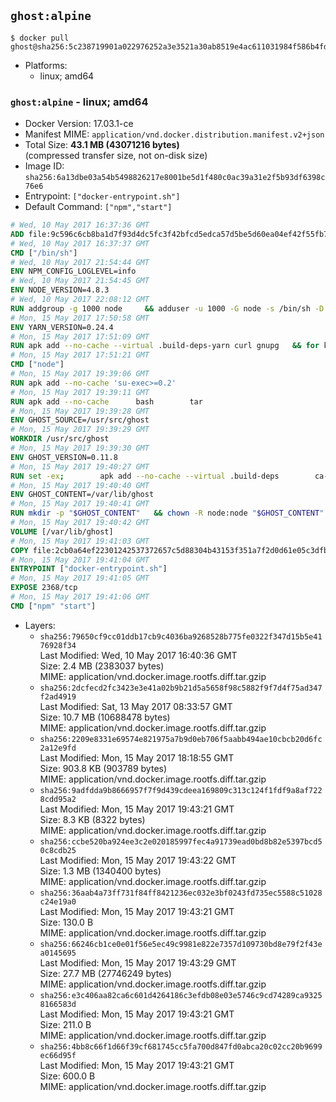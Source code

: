 ## `ghost:alpine`

```console
$ docker pull ghost@sha256:5c238719901a022976252a3e3521a30ab8519e4ac611031984f586b4fddfac68
```

-	Platforms:
	-	linux; amd64

### `ghost:alpine` - linux; amd64

-	Docker Version: 17.03.1-ce
-	Manifest MIME: `application/vnd.docker.distribution.manifest.v2+json`
-	Total Size: **43.1 MB (43071216 bytes)**  
	(compressed transfer size, not on-disk size)
-	Image ID: `sha256:6a13dbe03a54b5498826217e8001be5d1f480c0ac39a31e2f5b93df6398c76e6`
-	Entrypoint: `["docker-entrypoint.sh"]`
-	Default Command: `["npm","start"]`

```dockerfile
# Wed, 10 May 2017 16:37:36 GMT
ADD file:9c596c6cb8ba1d7f93d4dc5fc3f42bfcd5edca57d5be5d60ea04ef42f55fb7a8 in / 
# Wed, 10 May 2017 16:37:37 GMT
CMD ["/bin/sh"]
# Wed, 10 May 2017 21:54:44 GMT
ENV NPM_CONFIG_LOGLEVEL=info
# Wed, 10 May 2017 21:54:45 GMT
ENV NODE_VERSION=4.8.3
# Wed, 10 May 2017 22:08:12 GMT
RUN addgroup -g 1000 node     && adduser -u 1000 -G node -s /bin/sh -D node     && apk add --no-cache         libstdc++     && apk add --no-cache --virtual .build-deps         binutils-gold         curl         g++         gcc         gnupg         libgcc         linux-headers         make         python   && for key in     9554F04D7259F04124DE6B476D5A82AC7E37093B     94AE36675C464D64BAFA68DD7434390BDBE9B9C5     FD3A5288F042B6850C66B31F09FE44734EB7990E     71DCFD284A79C3B38668286BC97EC7A07EDE3FC1     DD8F2338BAE7501E3DD5AC78C273792F7D83545D     B9AE9905FFD7803F25714661B63B535A4C206CA9     C4F0DFFF4E8C1A8236409D08E73BC641CC11F4C8     56730D5401028683275BD23C23EFEFE93C4CFFFE   ; do     gpg --keyserver ha.pool.sks-keyservers.net --recv-keys "$key" ||     gpg --keyserver pgp.mit.edu --recv-keys "$key" ||     gpg --keyserver keyserver.pgp.com --recv-keys "$key" ;   done     && curl -SLO "https://nodejs.org/dist/v$NODE_VERSION/node-v$NODE_VERSION.tar.xz"     && curl -SLO "https://nodejs.org/dist/v$NODE_VERSION/SHASUMS256.txt.asc"     && gpg --batch --decrypt --output SHASUMS256.txt SHASUMS256.txt.asc     && grep " node-v$NODE_VERSION.tar.xz\$" SHASUMS256.txt | sha256sum -c -     && tar -xf "node-v$NODE_VERSION.tar.xz"     && cd "node-v$NODE_VERSION"     && ./configure     && make -j$(getconf _NPROCESSORS_ONLN)     && make install     && apk del .build-deps     && cd ..     && rm -Rf "node-v$NODE_VERSION"     && rm "node-v$NODE_VERSION.tar.xz" SHASUMS256.txt.asc SHASUMS256.txt
# Mon, 15 May 2017 17:50:58 GMT
ENV YARN_VERSION=0.24.4
# Mon, 15 May 2017 17:51:09 GMT
RUN apk add --no-cache --virtual .build-deps-yarn curl gnupg   && for key in     6A010C5166006599AA17F08146C2130DFD2497F5   ; do     gpg --keyserver ha.pool.sks-keyservers.net --recv-keys "$key" ||     gpg --keyserver pgp.mit.edu --recv-keys "$key" ||     gpg --keyserver keyserver.pgp.com --recv-keys "$key" ;   done   && curl -fSL -o yarn.js "https://yarnpkg.com/downloads/$YARN_VERSION/yarn-legacy-$YARN_VERSION.js"   && curl -fSL -o yarn.js.asc "https://yarnpkg.com/downloads/$YARN_VERSION/yarn-legacy-$YARN_VERSION.js.asc"   && gpg --batch --verify yarn.js.asc yarn.js   && rm yarn.js.asc   && mv yarn.js /usr/local/bin/yarn   && chmod +x /usr/local/bin/yarn   && apk del .build-deps-yarn
# Mon, 15 May 2017 17:51:21 GMT
CMD ["node"]
# Mon, 15 May 2017 19:39:06 GMT
RUN apk add --no-cache 'su-exec>=0.2'
# Mon, 15 May 2017 19:39:11 GMT
RUN apk add --no-cache 		bash 		tar
# Mon, 15 May 2017 19:39:28 GMT
ENV GHOST_SOURCE=/usr/src/ghost
# Mon, 15 May 2017 19:39:29 GMT
WORKDIR /usr/src/ghost
# Mon, 15 May 2017 19:39:30 GMT
ENV GHOST_VERSION=0.11.8
# Mon, 15 May 2017 19:40:27 GMT
RUN set -ex; 		apk add --no-cache --virtual .build-deps 		ca-certificates 		gcc 		make 		openssl 		python 		unzip 	; 		wget -O ghost.zip "https://github.com/TryGhost/Ghost/releases/download/${GHOST_VERSION}/Ghost-${GHOST_VERSION}.zip"; 	unzip ghost.zip; 		npm install --production; 		apk del .build-deps; 		rm ghost.zip; 	npm cache clean; 	rm -rf /tmp/npm*
# Mon, 15 May 2017 19:40:40 GMT
ENV GHOST_CONTENT=/var/lib/ghost
# Mon, 15 May 2017 19:40:41 GMT
RUN mkdir -p "$GHOST_CONTENT" 	&& chown -R node:node "$GHOST_CONTENT" 	&& ln -s "$GHOST_CONTENT/config.js" "$GHOST_SOURCE/config.js"
# Mon, 15 May 2017 19:40:42 GMT
VOLUME [/var/lib/ghost]
# Mon, 15 May 2017 19:41:03 GMT
COPY file:2cb0a64ef22301242537372657c5d88304b43153f351a7f2d0d61e05c3dfb29a in /usr/local/bin/ 
# Mon, 15 May 2017 19:41:04 GMT
ENTRYPOINT ["docker-entrypoint.sh"]
# Mon, 15 May 2017 19:41:05 GMT
EXPOSE 2368/tcp
# Mon, 15 May 2017 19:41:06 GMT
CMD ["npm" "start"]
```

-	Layers:
	-	`sha256:79650cf9cc01ddb17cb9c4036ba9268528b775fe0322f347d15b5e4176928f34`  
		Last Modified: Wed, 10 May 2017 16:40:36 GMT  
		Size: 2.4 MB (2383037 bytes)  
		MIME: application/vnd.docker.image.rootfs.diff.tar.gzip
	-	`sha256:2dcfecd2fc3423e3e41a02b9b21d5a5658f98c5882f9f7d4f75ad347f2ad4919`  
		Last Modified: Sat, 13 May 2017 08:33:57 GMT  
		Size: 10.7 MB (10688478 bytes)  
		MIME: application/vnd.docker.image.rootfs.diff.tar.gzip
	-	`sha256:2209e8331e69574e821975a7b9d0eb706f5aabb494ae10cbcb20d6fc2a12e9fd`  
		Last Modified: Mon, 15 May 2017 18:18:55 GMT  
		Size: 903.8 KB (903789 bytes)  
		MIME: application/vnd.docker.image.rootfs.diff.tar.gzip
	-	`sha256:9adfdda9b8666957f7f9d439cdeea169809c313c124f1fdf9a8af7228cdd95a2`  
		Last Modified: Mon, 15 May 2017 19:43:21 GMT  
		Size: 8.3 KB (8322 bytes)  
		MIME: application/vnd.docker.image.rootfs.diff.tar.gzip
	-	`sha256:ccbe520ba924ee3c2e020185997fec4a91739ead0bd8b82e5397bcd50c8cdb25`  
		Last Modified: Mon, 15 May 2017 19:43:22 GMT  
		Size: 1.3 MB (1340400 bytes)  
		MIME: application/vnd.docker.image.rootfs.diff.tar.gzip
	-	`sha256:36aab4a73ff731f84ff8421236ec032e3bf0243fd735ec5588c51028c24e19a0`  
		Last Modified: Mon, 15 May 2017 19:43:21 GMT  
		Size: 130.0 B  
		MIME: application/vnd.docker.image.rootfs.diff.tar.gzip
	-	`sha256:66246cb1ce0e01f56e5ec49c9981e822e7357d109730bd8e79f2f43ea0145695`  
		Last Modified: Mon, 15 May 2017 19:43:29 GMT  
		Size: 27.7 MB (27746249 bytes)  
		MIME: application/vnd.docker.image.rootfs.diff.tar.gzip
	-	`sha256:e3c406aa82ca6c601d4264186c3efdb08e03e5746c9cd74289ca93258166583d`  
		Last Modified: Mon, 15 May 2017 19:43:21 GMT  
		Size: 211.0 B  
		MIME: application/vnd.docker.image.rootfs.diff.tar.gzip
	-	`sha256:4bb8c66f1d66f39cf681745cc5fa700d847fd0abca20c02cc20b9699ec66d95f`  
		Last Modified: Mon, 15 May 2017 19:43:21 GMT  
		Size: 600.0 B  
		MIME: application/vnd.docker.image.rootfs.diff.tar.gzip
